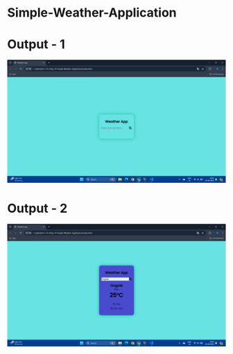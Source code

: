 # Simple-Weather-Application
# Output - 1

![image desc](./img/Screenshot%20(99).png)
 
# Output - 2

![image desc](./img/Screenshot%20(98).png)





